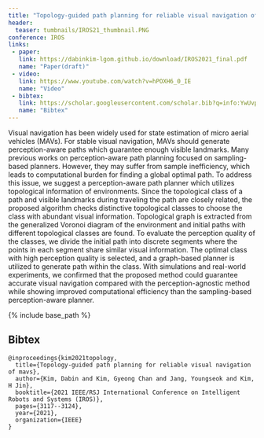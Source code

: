 ```yaml
---
title: "Topology-guided path planning for reliable visual navigation of MAVs"
header:
  teaser: tumbnails/IROS21_thumbnail.PNG
conference: IROS
links: 
 - paper: 
   link: https://dabinkim-lgom.github.io/download/IROS2021_final.pdf
   name: "Paper(draft)"
 - video:
   link: https://www.youtube.com/watch?v=hPOXH6_0_IE
   name: "Video"
 - bibtex:
   link: https://scholar.googleusercontent.com/scholar.bib?q=info:YwUvpI9uxpkJ:scholar.google.com/&output=citation&scisdr=ClGxkDOmEOOpnF9Tmus:AFWwaeYAAAAAZ-FVguvGS5NorV6_VGXqpaiKyww&scisig=AFWwaeYAAAAAZ-FVggNIpfjvZq-ep6YO8grhhKI&scisf=4&ct=citation&cd=-1&hl=ko 
   name: "Bibtex"
---
```


<!-- {% include youtubePlayer.html id="G-fS2iqzi1w" %} -->

Visual navigation has been widely used for state estimation of micro aerial vehicles (MAVs). For stable visual navigation, MAVs should generate perception-aware paths which guarantee enough visible landmarks. Many previous works on perception-aware path planning focused on sampling-based planners. However, they may suffer from sample inefficiency, which leads to computational burden for finding a global optimal path. To address this issue, we suggest a perception-aware path planner which utilizes topological information of environments. Since the topological class of a path and visible landmarks during traveling the path are closely related, the proposed algorithm checks distinctive topological classes to choose the class with abundant visual information. Topological graph is extracted from the generalized Voronoi diagram of the environment and initial paths with different topological classes are found. To evaluate the perception quality of the classes, we divide the initial path into discrete segments where the points in each segment share similar visual information. The optimal class with high perception quality is selected, and a graph-based planner is utilized to generate path within the class. With simulations and real-world experiments, we confirmed that the proposed method could guarantee accurate visual navigation compared with the perception-agnostic method while showing improved computational efficiency than the sampling-based perception-aware planner.

{% include base_path %}

## Bibtex <a id="bibtex"></a>
```
@inproceedings{kim2021topology,
  title={Topology-guided path planning for reliable visual navigation of mavs},
  author={Kim, Dabin and Kim, Gyeong Chan and Jang, Youngseok and Kim, H Jin},
  booktitle={2021 IEEE/RSJ International Conference on Intelligent Robots and Systems (IROS)},
  pages={3117--3124},
  year={2021},
  organization={IEEE}
}
```